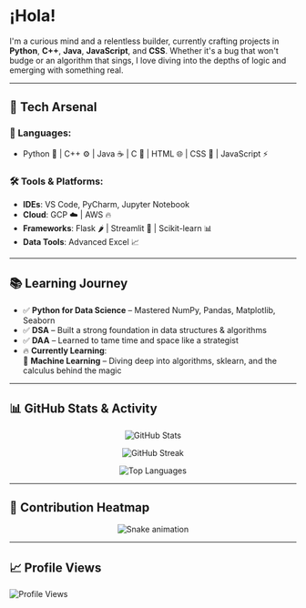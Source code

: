 # ¡Hola!

I'm a curious mind and a relentless builder, currently crafting projects in **Python**, **C++**, **Java**, **JavaScript**, and **CSS**. Whether it's a bug that won't budge or an algorithm that sings, I love diving into the depths of logic and emerging with something real.

---

## 🚀 Tech Arsenal

### 🧠 Languages:
- Python 🐍 | C++ ⚙️ | Java ☕ | C 💾 | HTML 🌐 | CSS 🎨 | JavaScript ⚡

### 🛠️ Tools & Platforms:
- **IDEs**: VS Code, PyCharm, Jupyter Notebook  
- **Cloud**: GCP ☁️ | AWS 🔥  
- **Frameworks**: Flask 🌶️ | Streamlit 🚦 | Scikit-learn 📊  
- **Data Tools**: Advanced Excel 📈

---

## 📚 Learning Journey

- ✅ **Python for Data Science** – Mastered NumPy, Pandas, Matplotlib, Seaborn  
- ✅ **DSA** – Built a strong foundation in data structures & algorithms  
- ✅ **DAA** – Learned to tame time and space like a strategist  
- 🔥 **Currently Learning**:  
  🧠 **Machine Learning** – Diving deep into algorithms, sklearn, and the calculus behind the magic  

---

## 📊 GitHub Stats & Activity

<p align="center">
  <img src="https://github-readme-stats.vercel.app/api?username=lakshya-05&show_icons=true&theme=tokyonight&hide_border=true" alt="GitHub Stats" />
</p>

<p align="center">
  <img src="https://streak-stats.demolab.com?user=lakshya-05&theme=tokyonight&hide_border=true&date_format=j%20M%5B%20Y%5D" alt="GitHub Streak" />
</p>

<p align="center">
  <img src="https://github-readme-stats.vercel.app/api/top-langs/?username=lakshya-05&layout=compact&theme=tokyonight&hide_border=true" alt="Top Languages" />
</p>

---

## 🐍 Contribution Heatmap

<p align="center">
  <img src="https://raw.githubusercontent.com/lakshya-05/lakshya-05/output/github-contribution-grid-snake.svg" alt="Snake animation" />
</p>

---

## 📈 Profile Views

<p align="left">
  <img src="https://komarev.com/ghpvc/?username=lakshya-05&style=flat-square&color=blue" alt="Profile Views" />
</p>
